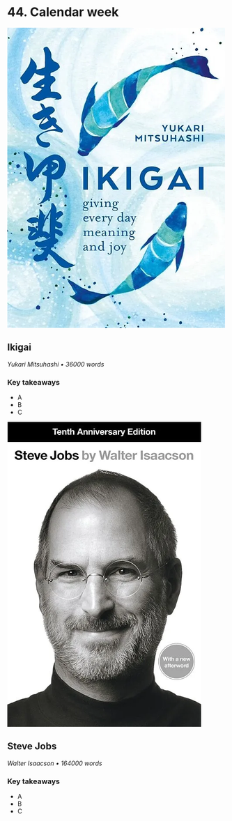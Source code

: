 # 44. Calendar week

![Ikigai](../assets/covers/ikigai.webp)

## Ikigai

<p class="text-gray-light">
    <em>Yukari Mitsuhashi • 36000 words</em>
</p>

<h3>Key takeaways</h3>

-   A
-   B
-   C

<div class="pagebreak"></div>

![Steve Jobs](../assets/covers/steveJobs.webp)

## Steve Jobs

<p class="text-gray-light">
    <em>Walter Isaacson • 164000 words</em>
</p>

<h3>Key takeaways</h3>

-   A
-   B
-   C
